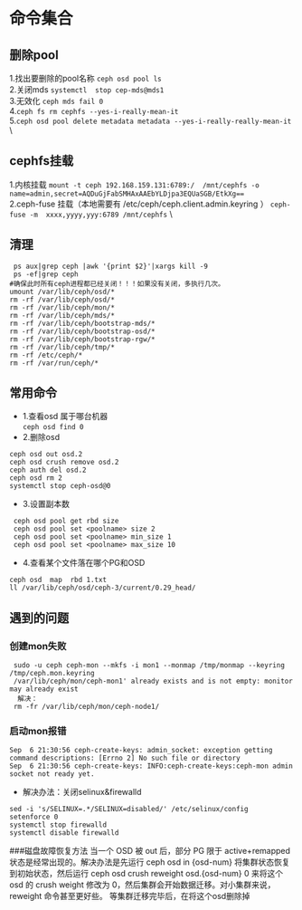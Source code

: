 # 命令集合
## 删除pool
1.找出要删除的pool名称 ```ceph osd pool ls ``` \
2.关闭mds ```systemctl  stop cep-mds@mds1``` \
3.无效化 ```ceph mds fail 0``` \
4.```ceph fs rm cephfs --yes-i-really-mean-it``` \
5.```ceph osd pool delete metadata metadata --yes-i-really-really-mean-it``` \
## cephfs挂载

1.内核挂载 ```mount -t ceph 192.168.159.131:6789:/  /mnt/cephfs -o name=admin,secret=AQDuGjFabSMHAxAAEbYLDjpa3EQUaSGB/EtkXg== ```\
2.ceph-fuse 挂载（本地需要有 /etc/ceph/ceph.client.admin.keyring ） ```ceph-fuse -m  xxxx,yyyy,yyy:6789 /mnt/cephfs```  \

## 清理
 ```
  ps aux|grep ceph |awk '{print $2}'|xargs kill -9
  ps -ef|grep ceph
 #确保此时所有ceph进程都已经关闭！！！如果没有关闭，多执行几次。
 umount /var/lib/ceph/osd/*
 rm -rf /var/lib/ceph/osd/*
 rm -rf /var/lib/ceph/mon/*
 rm -rf /var/lib/ceph/mds/*
 rm -rf /var/lib/ceph/bootstrap-mds/*
 rm -rf /var/lib/ceph/bootstrap-osd/*
 rm -rf /var/lib/ceph/bootstrap-rgw/*
 rm -rf /var/lib/ceph/tmp/*
 rm -rf /etc/ceph/*
 rm -rf /var/run/ceph/* 
```
 ## 常用命令
  * 1.查看osd 属于哪台机器 <br>
  ```ceph osd find 0```
  * 2.删除osd
  ```
  ceph osd out osd.2
  ceph osd crush remove osd.2
  ceph auth del osd.2
  ceph osd rm 2
  systemctl stop ceph-osd@0
  ```
  
  * 3.设置副本数
 ```
  ceph osd pool get rbd size
  ceph osd pool set <poolname> size 2
  ceph osd pool set <poolname> min_size 1
  ceph osd pool set <poolname> max_size 10
  ```
 * 4.查看某个文件落在哪个PG和OSD
 ```
 ceph osd  map  rbd 1.txt 
 ll /var/lib/ceph/osd/ceph-3/current/0.29_head/
 ```
 ## 遇到的问题
 ### 创建mon失败
```
 sudo -u ceph ceph-mon --mkfs -i mon1 --monmap /tmp/monmap --keyring /tmp/ceph.mon.keyring  
 /var/lib/ceph/mon/ceph-mon1' already exists and is not empty: monitor may already exist
  解决：
 rm -fr /var/lib/ceph/mon/ceph-node1/
 ```
 ### 启动mon报错
 ```
 Sep  6 21:30:56 ceph-create-keys: admin_socket: exception getting command descriptions: [Errno 2] No such file or directory
 Sep  6 21:30:56 ceph-create-keys: INFO:ceph-create-keys:ceph-mon admin socket not ready yet.
```
 * 解决办法：关闭selinux&firewalld
 ```
 sed -i 's/SELINUX=.*/SELINUX=disabled/' /etc/selinux/config
 setenforce 0
 systemctl stop firewalld 
 systemctl disable firewalld
 ```
 ###磁盘故障恢复方法
 当一个 OSD 被 out 后，部分 PG 限于 active+remapped 状态是经常出现的。解决办法是先运行 ceph osd in {osd-num} 将集群状态恢复到初始状态，然后运行 ceph osd crush reweight osd.{osd-num} 0 来将这个 osd 的 crush weight 修改为 0，然后集群会开始数据迁移。对小集群来说，reweight 命令甚至更好些。
 等集群迁移完毕后，在将这个osd删除掉
  

